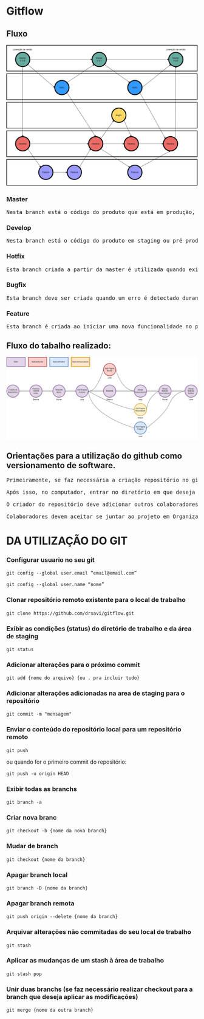 <h1>Gitflow</h1>

<h2>Fluxo</h2>

![image info](./diagramagitflow.png)

<h3>Master</h3>
<pre>Nesta branch está o código do produto que está em produção, liberado para os clientess, o qual ocorre uma atualização e liberação de nova versão a cada intervalo de tempo (quize dias, por exemplo). A master realiza merges os códigos testados da branch develop e pode receber alterações de hotfix.</pre>

<h3>Develop</h3>
<pre>Nesta branch está o código do produto em staging ou pré produção, onde ocorrem os testes antes que o produto seja liberado para utilização dos clientes, podendo ser realizadas alterações diariamente, geralmente por deploy. Recebe modificações vindas de features e bugfix.</pre>

<h3>Hotfix</h3>
<pre>Esta branch criada a partir da master é utilizada quando existe a necessidade de realizar uma correção diretamente dentro do ambiente de produção (master). Geralmente para aplicar correções críticas, que necessitam ser colocadas rapidamente em produção. Após ser fechada, a hotfix é finalizada e passa a fazer parte tanto do ambiente de staging quanto de produção (merge com develop e master)</pre>

<h3>Bugfix</h3>
<pre>Esta branch deve ser criada quando um erro é detectado durante testes com a equipe de QA, realizados no ambiente de staging. Se aplica a features novas que ainda não fazem parte do ambiente de produção e portanto se iniciam e encerram a partir da branch develop.</pre>

<h3>Feature</h3>
<pre>Esta branch é criada ao iniciar uma nova funcionalidade no projeto, que receberá novos commits com o código específico para esta determinada funcionalidade, como a criação de uma nova tela de cadastro, por exemplo. Quando o desenvolvimento da funcionalidade for concluído, a branch é integrada ao código do ambiente de staging, ou seja, a develop.</pre>


<h2>Fluxo do tabalho realizado:</h2>

![image info](./gitflow.png)

<h2>Orientações para a utilização do github como versionamento de software.</h2>

<pre>
Primeiramente, se faz necessária a criação repositório no github. 

Após isso, no computador, entrar no diretório em que deseja clonar o repositório.

O criador do repositório deve adicionar outros colaboradores ao projeto em Settings -> Collaborators.

Colaboradores devem aceitar se juntar ao projeto em Organizations -> Join -> Accept invite.
</pre>


# DA UTILIZAÇÃO DO GIT

<h3>Configurar usuario no seu git</h3>

```
git config --global user.email “email@email.com”
```

```
git config --global user.name “nome”
```

<h3>Clonar repositório remoto existente para o local de trabalho</h3>

```
git clone https://github.com/drsavi/gitflow.git
```

<h3>Exibir as condições (status) do diretório de trabalho e da área de staging</h3>

```
git status
```

<h3>Adicionar alterações para o próximo commit</h3>

```
git add {nome do arquivo} {ou . pra incluir tudo}
```

<h3>Adicionar alterações adicionadas na area de staging para o repositório</h3>

```
git commit -m "mensagem"
```

<h3>Enviar o conteúdo do repositório local para um repositório remoto</h3>

```
git push
```
ou quando for o primeiro commit do repositório:

```
git push -u origin HEAD
```

<h3>Exibir todas as branchs </h3>

```
git branch -a
```

<h3>Criar nova branc</h3>

```
git checkout -b {nome da nova branch}
```

<h3>Mudar de branch</h3>

```
git checkout {nome da branch}
```

<h3>Apagar branch local</h3>

```
git branch -D {nome da branch}
```

<h3>Apagar branch remota</h3>

```
git push origin --delete {nome da branch}
```

<h3>Arquivar alterações não commitadas do seu local de trabalho</h3>

```
git stash
```

<h3>Aplicar as mudanças de um stash à área de trabalho </h3>

```
git stash pop
```

<h3>Unir duas branchs (se faz necessário realizar checkout para a branch que deseja aplicar as modificações)</h3>

```
git merge {nome da outra branch}
```




